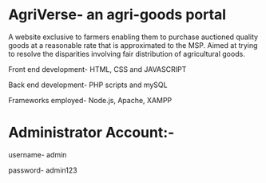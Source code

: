 # AgriVerse- an agri-goods portal
A website exclusive to farmers enabling them to purchase auctioned quality goods at a reasonable rate that is approximated to the MSP.
Aimed at trying to resolve the disparities involving fair distribution of agricultural goods.

Front end development- HTML, CSS and JAVASCRIPT

Back end development- PHP scripts and mySQL

Frameworks employed- Node.js, Apache, XAMPP

# Administrator Account:- 
username- admin

password- admin123
